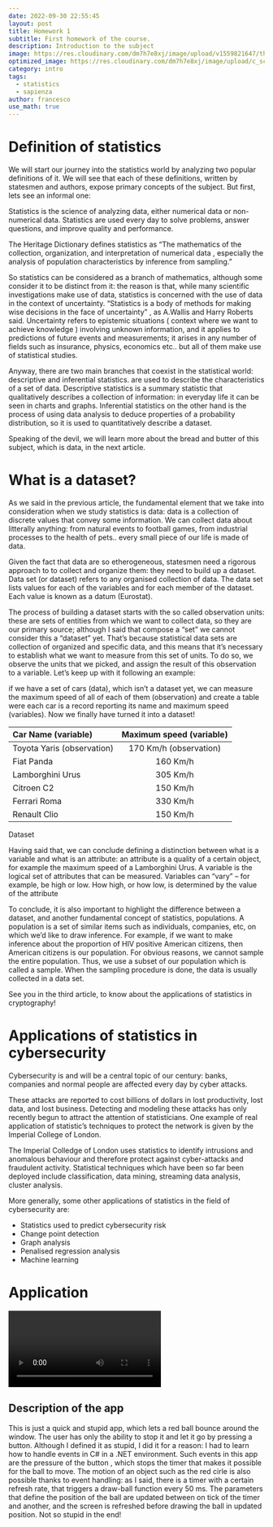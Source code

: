```yaml
---
date: 2022-09-30 22:55:45
layout: post
title: Homework 1
subtitle: First homework of the course.
description: Introduction to the subject
image: https://res.cloudinary.com/dm7h7e8xj/image/upload/v1559821647/theme2_ylcxxz.jpg
optimized_image: https://res.cloudinary.com/dm7h7e8xj/image/upload/c_scale,w_380/v1559821647/theme2_ylcxxz.jpg
category: intro
tags:
  - statistics
  - sapienza
author: francesco
use_math: true
---
```


<script type="text/javascript" id="MathJax-script" async
  src="https://cdn.jsdelivr.net/npm/mathjax@3/es5/tex-mml-chtml.js">
</script>
<script>
  MathJax = {
    tex: {
      inlineMath: [['$', '$']]
    }
  };
</script>


# Definition of statistics
We will start our journey into the statistics world by analyzing two popular definitions of it. We will see that each of these definitions, written by statesmen and authors, expose primary concepts of the subject. But first, lets see an informal one:

Statistics is the science of analyzing data, either numerical data or non-numerical data. Statistics are used every day to solve problems, answer questions, and improve quality and performance.

The Heritage Dictionary defines statistics as “The mathematics of the collection, organization, and interpretation of numerical data , especially the analysis of population characteristics by inference from sampling.”

So statistics can be considered as a branch of mathematics, although some consider it to be distinct from it: the reason is that, while many scientific investigations make use of data, statistics is concerned with the use of data in the context of uncertainty. “Statistics is a body of methods for making wise decisions in the face of uncertainty” , as A.Wallis and Harry Roberts said. Uncertainty refers to epistemic situations ( context where we want to achieve knowledge ) involving unknown information, and it applies to predictions of future events and measurements; it arises in any number of fields such as insurance, physics, economics etc.. but all of them make use of statistical studies.

Anyway, there are two main branches that coexist in the statistical world: descriptive and inferential statistics. are used to describe the characteristics of a set of data. Descriptive statistics is a summary statistic that qualitatively describes a collection of information: in everyday life it can be seen in charts and graphs. Inferential statistics on the other hand is the process of using data analysis to deduce properties of a probability distribution, so it is used to quantitatively describe a dataset.

Speaking of the devil, we will learn more about the bread and butter of this subject, which is data, in the next article.




# What is a dataset?
As we said in the previous article, the fundamental element that we take into consideration when we study statistics is data: data is a collection of discrete values that convey some information. We can collect data about litterally anything: from natural events to football games, from industrial processes to the health of pets.. every small piece of our life is made of data.

Given the fact that data are so etherogeneous, statesmen need a rigorous approach to to collect and organize them: they need to build up a dataset. Data set (or dataset) refers to any organised collection of data. The data set lists values for each of the variables and for each member of the dataset. Each value is known as a datum (Eurostat).

The process of building a dataset starts with the so called observation units: these are sets of entities from which we want to collect data, so they are our primary source; although I said that compose a “set” we cannot consider this a “dataset” yet. That’s because statistical data sets are collection of organized and specific data, and this means that it’s necessary to establish what we want to measure from this set of units. To do so, we observe the units that we picked, and assign the result of this observation to a variable. Let’s keep up with it following an example:

if we have a set of cars (data), which isn’t a dataset yet, we can measure the maximum speed of all of each of them (observation) and create a table were each car is a record reporting its name and maximum speed (variables). Now we finally have turned it into a dataset!

|   Car Name (variable)	   |   Maximum speed (variable)   |
|:--------------------------|:----------------------------:|
|Toyota Yaris (observation) |	   170 Km/h (observation)    |
|         Fiat Panda	      |         160 Km/h             |
|Lamborghini Urus           |	        305 Km/h             |
|Citroen C2	                |         150 Km/h             |
|Ferrari Roma	              |         330 Km/h             |
|Renault Clio	              |         150 Km/h             |
Dataset


Having said that, we can conclude defining a distinction between what is a variable and what is an attribute: an attribute is a quality of a certain object, for example the maximum speed of a Lamborghini Urus. A variable is the logical set of attributes that can be measured. Variables can “vary” – for example, be high or low. How high, or how low, is determined by the value of the attribute

To conclude, it is also important to highlight the difference between a dataset, and another fundamental concept of statistics, populations. A population is a set of similar items such as individuals, companies, etc, on which we’d like to draw inference. For example, if we want to make inference about the proportion of HIV positive American citizens, then American citizens is our population. For obvious reasons, we cannot sample the entire population. Thus, we use a subset of our population which is called a sample. When the sampling procedure is done, the data is usually collected in a data set.

See you in the third article, to know about the applications of statistics in cryptography!

# Applications of statistics in cybersecurity
Cybersecurity is and will be a central topic of our century: banks, companies and normal people are affected every day by cyber attacks.

These attacks are reported to cost billions of dollars in lost productivity, lost data, and lost business. Detecting and modeling these attacks has only recently begun to attract the attention of statisticians. One example of real application of statistic’s techniques to protect the network is given by the Imperial College of London.

The Imperial Colledge of London uses statistics to identify intrusions and anomalous behaviour and therefore protect against cyber-attacks and fraudulent activity. Statistical techniques which have been so far been deployed include classification, data mining, streaming data analysis, cluster analysis.

More generally, some other applications of statistics in the field of cybersecurity are:

- Statistics used to predict cybersecurity risk
- Change point detection
- Graph analysis
- Penalised regression analysis
- Machine learning



# Application

<video src="https://user-images.githubusercontent.com/99642347/205895032-6e293975-f1c0-4542-9321-11d493ea71e6.mp4" controls="controls" style="max-width: 730px;">
</video>



## Description of the app
This is just a quick and stupid app, which lets a red ball bounce around the window. The user has only the ability to stop it and let it go by pressing a button. Although I defined it as stupid, I did it for a reason: I had to learn how to handle events in C# in a .NET environment. Such events in this app are the pressure of the button , which stops the timer that makes it possible for the ball to move. The motion of an object such as the red cirle is also possible thanks to event handling: as I said, there is a timer with a certain refresh rate, that triggers a draw-ball function every 50 ms. The parameters that define the position of the ball are updated between on tick of the timer and another, and the screen is refreshed before drawing the ball in updated position. Not so stupid in the end!


